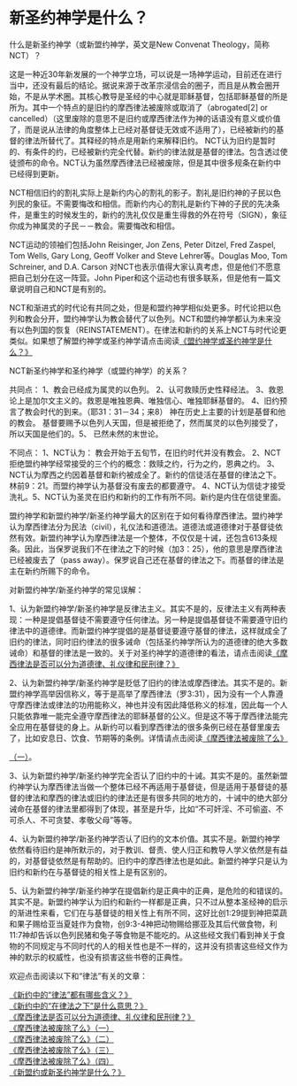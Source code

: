 # 新圣约神学是什么？



<p>什么是新圣约神学（或新盟约神学，英文是New Convenat Theology，简称NCT）？</p>

<p>这是一种近30年新发展的一个神学立场，可以说是一场神学运动，目前还在进行当中，还没有最后的结论。据说来源于改革宗浸信会的圈子，而且是从教会圈开始，不是从学术圈。其核心教导是圣经的中心就是耶稣基督，包括耶稣基督的所是所为。其中一个特点的是旧约的摩西律法被废除或取消了（abrogated[2]&nbsp;or cancelled）（这里废除的意思不是旧约或摩西律法作为神的话语没有意义或价值了，而是说从法律的角度整体上已经对基督徒无效或不适用了），已经被新约的基督的律法所替代了。其释经的特点是用新约来解释旧约。 NCT认为旧约是暂时的、有条件的约，已经被新约完全代替。新约的律法就是基督的律法。包含透过使徒颁布的命令。NCT认为虽然摩西律法已经被废除，但是其中很多规条在新约中已经得到更新。</p>

<p>NCT相信旧约的割礼实际上是新约内心的割礼的影子。割礼是旧约神的子民以色列民的象征。不需要悔改和相信。而新约内心的割礼是新约下神的子民的先决条件，是重生的时候发生的，新约的洗礼仅仅是重生得救的外在符号（SIGN），象征你成为神属灵的子民－－教会。需要悔改和相信。</p>

<p>NCT运动的领袖们包括John Reisinger, Jon Zens, Peter Ditzel, Fred Zaspel, Tom Wells, Gary Long, Geoff Volker and Steve Lehrer等。Douglas Moo,&nbsp;Tom Schreiner, and&nbsp;D.A. Carson&nbsp;对NCT也表示值得大家认真考虑，但是他们不愿意把自己划分在这一阵营。John Piper和这个运动也有很多联系，但是他有一篇文章说明自己和NCT是有别的。</p>

<p>NCT和渐进式的时代论有共同之处，但是和盟约神学相似处更多。时代论把以色列和教会分开，盟约神学认为教会替代了以色列。NCT和盟约神学都认为未来没有以色列国的恢复（REINSTATEMENT）。在律法和新约的关系上NCT与时代论更类似。如果想了解盟约神学或圣约神学请点击阅读<a href="https://www.simai.life/node/12810">《盟约神学或圣约神学是什么？》</a></p>

<p>NCT新圣约神学和圣约神学（或盟约神学）的关系？</p>

<p>共同点： 1、教会已经成为属灵的以色列。 2、认可救赎历史性释经法。 3、救恩论上是加尔文主义的。救恩是唯独恩典、唯独信心、唯独耶稣基督的。 4、旧约预言了教会时代的到来。（耶31：31－34；来8） 神在历史上主要的计划是基督和他的教会。 基督要赐予以色列人天国，但是被拒绝了，然而属灵的以色列接受了，所以天国是他们的。5、 已然未然的末世论。</p>

<p>不同点： 1、NCT认为： 教会开始于五旬节，在旧约时代并没有教会。 2、NCT拒绝盟约神学经常接受的三个约的概念：救赎之约，行为之约，恩典之约。 3、NCT认为摩西之约因着基督和新约被成全了。新约的信徒活在基督的律法之下。林前9：21。而盟约神学认为基督没有废去的都要遵守。 4、NCT认为信徒才接受洗礼。5、NCT认为圣灵在旧约和新约的工作有所不同。新约是内住在信徒里面。</p>

<p>盟约神学和新盟约神学/新圣约神学最大的区别在于如何看待摩西律法。盟约神学认为摩西律法分为民法（civil），礼仪法和道德法。道德法或道德律对于基督徒依然有效。新盟约神学认为摩西律法是一个整体，不仅仅是十诫，还包含613条规条。因此，当保罗说我们不在律法之下的时候（加3：25），他的意思是摩西律法已经被废去了（pass away）。保罗说自己还在基督的律法之下。而基督的律法是主在新约所赐下的命令。&nbsp;</p>

<p>对新盟约神学/新圣约神学的常见误解：</p>

<p>1、认为新盟约神学/新圣约神学是反律法主义。其实不是的，反律法主义有两种表现：一种是提倡基督徒不需要遵守任何律法。另一种是提倡基督徒不需要遵守旧约律法中的道德律。而新盟约神学提倡的是基督徒要遵守基督的律法，这样就成全了旧约的律法，同时旧约律法的很多诫命（包括圣约神学所认为的道德律的绝大多数诫命）和基督的律法是一致的。关于对圣约神学的道德律的看法，请点击阅读<a href="https://www.simai.life/node/12685">《摩西律法是否可以分为道德律、礼仪律和民刑律？》</a></p>

<p>2、认为新盟约神学/新圣约神学是贬低了旧约的律法或摩西律法。其实不是的。新盟约神学高举因信称义，等于是高举了摩西律法（罗3:31），因为没有一个人靠遵守摩西律法或律法的功用能称义，神也并没有因此降低称义的标准，因此每一个人只能依靠唯一能完全遵守摩西律法的耶稣基督的公义。但是这不等于摩西律法能完全应用在基督徒的身上。从新约可以看到摩西律法的很多条例已经在基督里废去了，比如安息日、饮食、节期等的条例。详情请点击阅读<a href="https://www.simai.life/node/12686">《摩西律法被废除了么》</a></p>

<p><a href="https://www.simai.life/node/12686">（一）</a>。</p>

<p>3、认为新盟约神学/新圣约神学完全否认了旧约中的十诫。其实不是的。虽然新盟约神学认为摩西律法当做一个整体已经不再适用于基督徒，但是适用于基督徒的基督的律法和摩西的律法或旧约的律法还是有很多共同的地方的，十诫中的绝大部分诫命在基督的律法里都得到了体现，甚至是升华，比如“不可奸淫、不可偷盗、不可杀人、不可贪婪、孝敬父母”等等。</p>

<p>4、认为新盟约神学/新圣约神学否认了旧约的文本价值。其实不是。新盟约神学依然看待旧约是神所默示的，对于教训、督责、使人归正和教导人学义依然是有益的，对基督徒依然是有帮助的。旧约中的摩西律法也是如此。新盟约神学只是认为旧约和新约在与基督徒的相关性上是有区别的。</p>

<p>5、认为新盟约神学/新圣约神学在提倡新约是正典中的正典，是危险的和错误的。其实不是。新盟约神学认为旧约和新约一样都是正典，只不过从整本圣经神的启示的渐进性来看，它们在与基督徒的相关性上有所不同，这好比创1:29提到神把菜蔬和果子赐给亚当夏娃作为食物，创9:3-4神把动物赐给挪亚及其后代做食物，利11:7神却告诉以色列民猪和兔子等食物是不能吃的。从这些经文我们看到神关于食物的不同规定与不同时代的人的相关性也是不一样的，这并没有损害这些经文作为神的默示的权威性，也没有损害这些书卷的正典性。</p>

<p>欢迎点击阅读以下和“律法”有关的文章：</p>

<p><a href="/node/12683">《新约中的“律法”都有哪些含义？》</a><br />
<a href="/node/12684">《新约中的“在律法之下”是什么意思？》</a><br />
<a href="/node/12685">《摩西律法是否可以分为道德律、礼仪律和民刑律？》</a><br />
<a href="/node/12686">《摩西律法被废除了么》（一）</a><br />
<a href="/node/12687">《摩西律法被废除了么》（二）</a><br />
<a href="/node/12688">《摩西律法被废除了么》（三）</a><br />
<a href="/node/12689">《摩西律法被废除了么》（四）</a><br />
<a href="/node/12691">《新盟约或新圣约神学是什么？》</a></p>